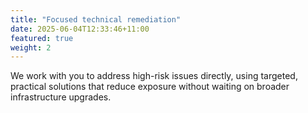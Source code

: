 ```yaml
---
title: "Focused technical remediation"
date: 2025-06-04T12:33:46+11:00
featured: true
weight: 2
---
```


We work with you to address high-risk issues directly, using targeted, practical solutions that reduce exposure without waiting on broader infrastructure upgrades.
